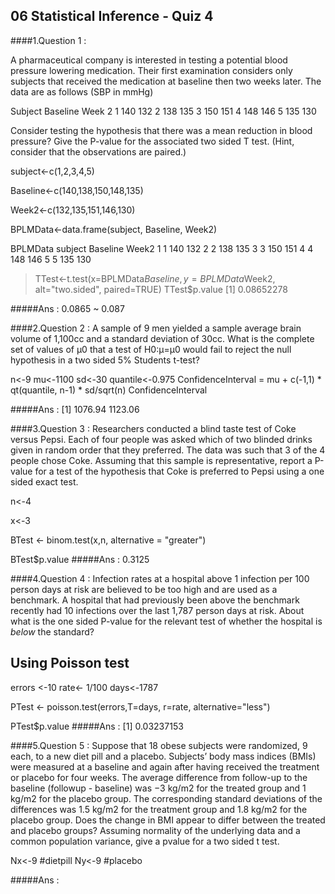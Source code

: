 ## 06 Statistical Inference - Quiz 4

####1.Question 1 :

A pharmaceutical company is interested in testing a potential blood pressure lowering medication. Their first examination considers only subjects that received the medication at baseline then two weeks later. 
The data are as follows (SBP in mmHg)

Subject	Baseline	Week 2
1	140	132
2	138	135
3	150	151
4	148	146
5	135	130

Consider testing the hypothesis that there was a mean reduction in blood pressure? Give the P-value for the associated two sided T test.
(Hint, consider that the observations are paired.)

subject<-c(1,2,3,4,5)

Baseline<-c(140,138,150,148,135)

Week2<-c(132,135,151,146,130)

BPLMData<-data.frame(subject, Baseline, Week2)

BPLMData
  subject Baseline Week2
1       1      140   132
2       2      138   135
3       3      150   151
4       4      148   146
5       5      135   130

> TTest<-t.test(x=BPLMData$Baseline, y=BPLMData$Week2, alt="two.sided", paired=TRUE)
> TTest$p.value
[1] 0.08652278

#####Ans : 0.0865 ~ 0.087

####2.Question 2 : 
A sample of 9 men yielded a sample average brain volume of 1,100cc and a standard deviation of 30cc. What is the complete 
set of values of μ0 that a test of H0:μ=μ0 would fail to reject the null hypothesis in a two sided 5% Students t-test?

n<-9
mu<-1100
sd<-30
quantile<-0.975
ConfidenceInterval = mu + c(-1,1) * qt(quantile, n-1)  * sd/sqrt(n)
ConfidenceInterval

#####Ans : [1] 1076.94 1123.06

####3.Question 3 : 
Researchers conducted a blind taste test of Coke versus Pepsi. Each of four people was asked which of two blinded drinks given in random order that they preferred. The data was such that 3 of the 4 people chose Coke. Assuming that this sample is representative, report a P-value for a test of the hypothesis that Coke is preferred to Pepsi using a one sided exact test.

n<-4

x<-3

BTest <- binom.test(x,n, alternative = "greater") 

BTest$p.value
#####Ans : 0.3125

####4.Question 4 : 
Infection rates at a hospital above 1 infection per 100 person days at risk are believed to be too high and are used as a benchmark. A hospital that had previously been above the benchmark recently had 10 infections over the last 1,787 person days at risk. About what is the one sided P-value for the relevant test of whether the hospital is *below* the standard?

## Using Poisson test

errors <-10
rate<- 1/100
days<-1787

PTest <- poisson.test(errors,T=days, r=rate, alternative="less")

PTest$p.value
#####Ans : [1] 0.03237153

####5.Question 5 : 
Suppose that 18 obese subjects were randomized, 9 each, to a new diet pill and a placebo. Subjects’ body mass indices (BMIs) were measured at a baseline and again after having received the treatment or placebo for four weeks. The average difference from follow-up to the baseline (followup - baseline) was −3 kg/m2 for the treated group and 1 kg/m2 for the placebo group. The corresponding standard deviations of the differences was 1.5 kg/m2 for the treatment group and 1.8 kg/m2 for the placebo group. Does the change in BMI appear to differ between the treated and placebo groups? Assuming normality of the underlying data and a common population variance, give a pvalue for a two sided t test.


Nx<-9 #dietpill
Ny<-9 #placebo





#####Ans :




















